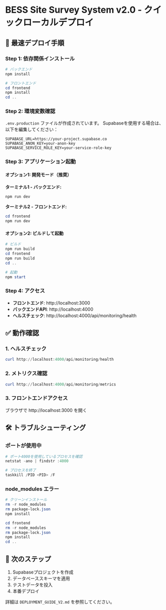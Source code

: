 # BESS Site Survey System v2.0 - クイックローカルデプロイ

## 🚀 最速デプロイ手順

### Step 1: 依存関係インストール

```powershell
# バックエンド
npm install

# フロントエンド
cd frontend
npm install
cd ..
```

### Step 2: 環境変数確認

`.env.production` ファイルが作成されています。
Supabaseを使用する場合は、以下を編集してください：

```
SUPABASE_URL=https://your-project.supabase.co
SUPABASE_ANON_KEY=your-anon-key
SUPABASE_SERVICE_ROLE_KEY=your-service-role-key
```

### Step 3: アプリケーション起動

#### オプション1: 開発モード（推奨）

**ターミナル1 - バックエンド:**
```powershell
npm run dev
```

**ターミナル2 - フロントエンド:**
```powershell
cd frontend
npm run dev
```

#### オプション2: ビルドして起動

```powershell
# ビルド
npm run build
cd frontend
npm run build
cd ..

# 起動
npm start
```

### Step 4: アクセス

- **フロントエンド**: http://localhost:3000
- **バックエンドAPI**: http://localhost:4000
- **ヘルスチェック**: http://localhost:4000/api/monitoring/health

## ✅ 動作確認

### 1. ヘルスチェック

```powershell
curl http://localhost:4000/api/monitoring/health
```

### 2. メトリクス確認

```powershell
curl http://localhost:4000/api/monitoring/metrics
```

### 3. フロントエンドアクセス

ブラウザで http://localhost:3000 を開く

## 🛠️ トラブルシューティング

### ポートが使用中

```powershell
# ポート4000を使用しているプロセスを確認
netstat -ano | findstr :4000

# プロセスを終了
taskkill /PID <PID> /F
```

### node_modules エラー

```powershell
# クリーンインストール
rm -r node_modules
rm package-lock.json
npm install

cd frontend
rm -r node_modules
rm package-lock.json
npm install
cd ..
```

## 📝 次のステップ

1. Supabaseプロジェクトを作成
2. データベーススキーマを適用
3. テストデータを投入
4. 本番デプロイ

詳細は `DEPLOYMENT_GUIDE_V2.md` を参照してください。
